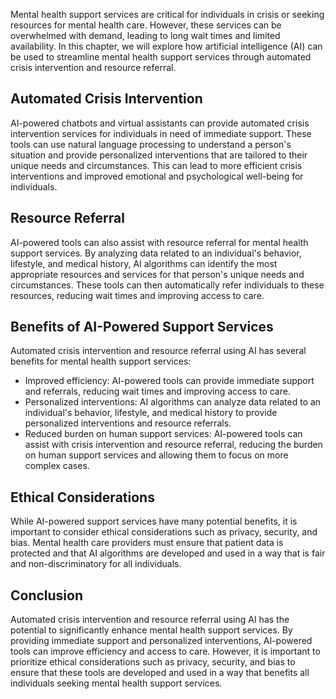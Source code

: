 
Mental health support services are critical for individuals in crisis or seeking resources for mental health care. However, these services can be overwhelmed with demand, leading to long wait times and limited availability. In this chapter, we will explore how artificial intelligence (AI) can be used to streamline mental health support services through automated crisis intervention and resource referral.

Automated Crisis Intervention
-----------------------------

AI-powered chatbots and virtual assistants can provide automated crisis intervention services for individuals in need of immediate support. These tools can use natural language processing to understand a person's situation and provide personalized interventions that are tailored to their unique needs and circumstances. This can lead to more efficient crisis interventions and improved emotional and psychological well-being for individuals.

Resource Referral
-----------------

AI-powered tools can also assist with resource referral for mental health support services. By analyzing data related to an individual's behavior, lifestyle, and medical history, AI algorithms can identify the most appropriate resources and services for that person's unique needs and circumstances. These tools can then automatically refer individuals to these resources, reducing wait times and improving access to care.

Benefits of AI-Powered Support Services
---------------------------------------

Automated crisis intervention and resource referral using AI has several benefits for mental health support services:

* Improved efficiency: AI-powered tools can provide immediate support and referrals, reducing wait times and improving access to care.
* Personalized interventions: AI algorithms can analyze data related to an individual's behavior, lifestyle, and medical history to provide personalized interventions and resource referrals.
* Reduced burden on human support services: AI-powered tools can assist with crisis intervention and resource referral, reducing the burden on human support services and allowing them to focus on more complex cases.

Ethical Considerations
----------------------

While AI-powered support services have many potential benefits, it is important to consider ethical considerations such as privacy, security, and bias. Mental health care providers must ensure that patient data is protected and that AI algorithms are developed and used in a way that is fair and non-discriminatory for all individuals.

Conclusion
----------

Automated crisis intervention and resource referral using AI has the potential to significantly enhance mental health support services. By providing immediate support and personalized interventions, AI-powered tools can improve efficiency and access to care. However, it is important to prioritize ethical considerations such as privacy, security, and bias to ensure that these tools are developed and used in a way that benefits all individuals seeking mental health support services.
